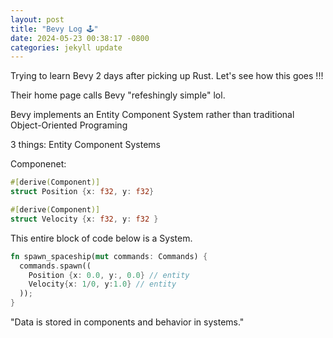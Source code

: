```yaml
---
layout: post
title: "Bevy Log 🕹"
date: 2024-05-23 00:38:17 -0800
categories: jekyll update
---
```


Trying to learn Bevy 2 days after picking up Rust. Let's see how this goes !!! 

Their home page calls Bevy "refeshingly simple" lol.

Bevy implements an Entity Component System rather than traditional Object-Oriented Programing 

3 things:
Entity 
Component 
Systems 

Componenet: 
```rust
#[derive(Component)] 
struct Position {x: f32, y: f32}

#[derive(Component)]
struct Velocity {x: f32, y: f32 }
```
This entire block of code below is a System. 
```rust 
fn spawn_spaceship(mut commands: Commands) {
  commands.spawn((
    Position {x: 0.0, y:, 0.0} // entity 
    Velocity{x: 1/0, y:1.0} // entity 
  ));
}

```

"Data is stored in components and behavior in systems."